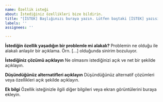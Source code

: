```yaml
---
name: Özellik isteği
about: İstediğiniz özellikleri bize bildirin.
title: "[İSTEK] Başlığınızı buraya yazın. Lütfen baştaki [İSTEK] yazısını silmeyin."
labels: ''
assignees: ''

---
```


**İstediğin özellik yaşadığın bir problemle mi alakalı?**
Problemin ne olduğu ile alakalı anlaşılır bir açıklama. Örn. [...] olduğunda sinirim bozuluyor.

**İstediğiniz çözümü açıklayın**
Ne olmasını istediğinizi açık ve net bir şekilde açıklayın.

**Düşündüğünüz alternatifleri açıklayın**
Düşündüğünüz alternatif çözümleri veya özellikleri açık şekilde açıklayın.

**Ek bilgi**
Özellik isteğinizle ilgili diğer bilgileri veya ekran görüntülerini buraya ekleyin.
